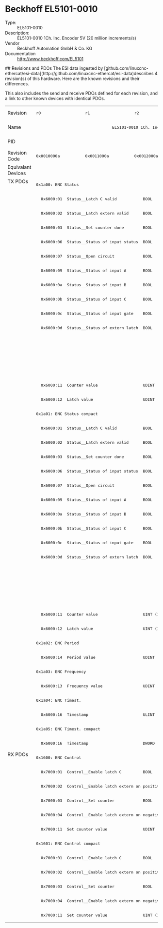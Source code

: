 #  Beckhoff EL5101-0010

<dl>
  <dt>Type:</dt><dd>EL5101-0010</dd>
  <dt>Description:</dt><dd>EL5101-0010 1Ch. Inc. Encoder 5V (20 million increments/s)</dd>
  <dt>Vendor</dt><dd>Beckhoff Automation GmbH & Co. KG</dd>
  <dt>Documentation</dt><dd><a href="http://www.beckhoff.com/EL5101">http://www.beckhoff.com/EL5101</a></dd>
</dl>
## Revisions and PDOs
The ESI data ingested by [github.com/linuxcnc-ethercat/esi-data](http://github.com/linuxcnc-ethercat/esi-data)describes 4 revision(s) of this hardware.  Here are the known revisions and their differences.

This also includes the send and receive PDOs defined for each revision, and a link to other known devices with identical PDOs.

<table>
<tr >
<td class="first">Revision</td>
<td ><pre>r0</pre></td>
<td ><pre>r1</pre></td>
<td ><pre>r2</pre></td>
<td ><pre>r3</pre></td>
</tr>
<tr >
<td class="first">Name</td>
<td  colspan=4 align="center"><pre>EL5101-0010 1Ch. Inc. Encoder 5V (20 million increments/s)</pre></td>
</tr>
<tr >
<td class="first">PID</td>
<td  colspan=4 align="center"><pre>0x13ed3052</pre></td>
</tr>
<tr >
<td class="first">Revision Code</td>
<td ><pre>0x0010000a</pre></td>
<td ><pre>0x0011000a</pre></td>
<td ><pre>0x0012000a</pre></td>
<td ><pre>0x0013000a</pre></td>
</tr>
<tr >
<td class="first">Equivalant Devices</td>
<td  colspan=3 align="center"></td>
<td ><pre><a href="EP5101-2011">EP5101-2011 r0</a></pre></td>
</tr>
<tr class="txpdo pdosection">
<td class="first" rowspan=40 valign=top>TX PDOs</td>
<td colspan=4 align="left"><pre>0x1a00: ENC Status</pre></td>
<td></td>
</tr>
<tr class="txpdo">
<td  colspan=4 align="left"><pre>  0x6000:01  Status__Latch C valid           BOOL</pre></td>
</tr>
<tr class="txpdo">
<td  colspan=4 align="left"><pre>  0x6000:02  Status__Latch extern valid      BOOL</pre></td>
</tr>
<tr class="txpdo">
<td  colspan=4 align="left"><pre>  0x6000:03  Status__Set counter done        BOOL</pre></td>
</tr>
<tr class="txpdo">
<td  colspan=4 align="left"><pre>  0x6000:06  Status__Status of input status  BOOL</pre></td>
</tr>
<tr class="txpdo">
<td  colspan=4 align="left"><pre>  0x6000:07  Status__Open circuit            BOOL</pre></td>
</tr>
<tr class="txpdo">
<td  colspan=4 align="left"><pre>  0x6000:09  Status__Status of input A       BOOL</pre></td>
</tr>
<tr class="txpdo">
<td  colspan=4 align="left"><pre>  0x6000:0a  Status__Status of input B       BOOL</pre></td>
</tr>
<tr class="txpdo">
<td  colspan=4 align="left"><pre>  0x6000:0b  Status__Status of input C       BOOL</pre></td>
</tr>
<tr class="txpdo">
<td  colspan=4 align="left"><pre>  0x6000:0c  Status__Status of input gate    BOOL</pre></td>
</tr>
<tr class="txpdo">
<td  colspan=4 align="left"><pre>  0x6000:0d  Status__Status of extern latch  BOOL</pre></td>
</tr>
<tr class="txpdo">
<td  colspan=3 align="left"></td>
<td ><pre>  0x6000:0e  Status__Sync error              BOOL</pre></td>
</tr>
<tr class="txpdo">
<td  colspan=3 align="left"></td>
<td ><pre>  0x6000:0f  Status__TxPDO State             BOOL</pre></td>
</tr>
<tr class="txpdo">
<td  colspan=3 align="left"></td>
<td ><pre>  0x6000:10  Status__TxPDO Toggle            BOOL</pre></td>
</tr>
<tr class="txpdo">
<td  colspan=4 align="left"><pre>  0x6000:11  Counter value                   UDINT (32 bits)</pre></td>
</tr>
<tr class="txpdo">
<td  colspan=4 align="left"><pre>  0x6000:12  Latch value                     UDINT (32 bits)</pre></td>
</tr>
<tr class="txpdo pdosection">
<td  colspan=4 align="left"><pre>0x1a01: ENC Status compact</pre></td>
</tr>
<tr class="txpdo">
<td  colspan=4 align="left"><pre>  0x6000:01  Status__Latch C valid           BOOL</pre></td>
</tr>
<tr class="txpdo">
<td  colspan=4 align="left"><pre>  0x6000:02  Status__Latch extern valid      BOOL</pre></td>
</tr>
<tr class="txpdo">
<td  colspan=4 align="left"><pre>  0x6000:03  Status__Set counter done        BOOL</pre></td>
</tr>
<tr class="txpdo">
<td  colspan=4 align="left"><pre>  0x6000:06  Status__Status of input status  BOOL</pre></td>
</tr>
<tr class="txpdo">
<td  colspan=4 align="left"><pre>  0x6000:07  Status__Open circuit            BOOL</pre></td>
</tr>
<tr class="txpdo">
<td  colspan=4 align="left"><pre>  0x6000:09  Status__Status of input A       BOOL</pre></td>
</tr>
<tr class="txpdo">
<td  colspan=4 align="left"><pre>  0x6000:0a  Status__Status of input B       BOOL</pre></td>
</tr>
<tr class="txpdo">
<td  colspan=4 align="left"><pre>  0x6000:0b  Status__Status of input C       BOOL</pre></td>
</tr>
<tr class="txpdo">
<td  colspan=4 align="left"><pre>  0x6000:0c  Status__Status of input gate    BOOL</pre></td>
</tr>
<tr class="txpdo">
<td  colspan=4 align="left"><pre>  0x6000:0d  Status__Status of extern latch  BOOL</pre></td>
</tr>
<tr class="txpdo">
<td  colspan=3 align="left"></td>
<td ><pre>  0x6000:0e  Status__Sync error              BOOL</pre></td>
</tr>
<tr class="txpdo">
<td  colspan=3 align="left"></td>
<td ><pre>  0x6000:0f  Status__TxPDO State             BOOL</pre></td>
</tr>
<tr class="txpdo">
<td  colspan=3 align="left"></td>
<td ><pre>  0x6000:10  Status__TxPDO Toggle            BOOL</pre></td>
</tr>
<tr class="txpdo">
<td  colspan=4 align="left"><pre>  0x6000:11  Counter value                   UINT (16 bits)</pre></td>
</tr>
<tr class="txpdo">
<td  colspan=4 align="left"><pre>  0x6000:12  Latch value                     UINT (16 bits)</pre></td>
</tr>
<tr class="txpdo pdosection">
<td  colspan=4 align="left"><pre>0x1a02: ENC Period</pre></td>
</tr>
<tr class="txpdo">
<td  colspan=4 align="left"><pre>  0x6000:14  Period value                    UDINT (32 bits)</pre></td>
</tr>
<tr class="txpdo pdosection">
<td  colspan=4 align="left"><pre>0x1a03: ENC Frequency</pre></td>
</tr>
<tr class="txpdo">
<td  colspan=4 align="left"><pre>  0x6000:13  Frequency value                 UDINT (32 bits)</pre></td>
</tr>
<tr class="txpdo pdosection">
<td  colspan=4 align="left"><pre>0x1a04: ENC Timest.</pre></td>
</tr>
<tr class="txpdo">
<td  colspan=4 align="left"><pre>  0x6000:16  Timestamp                       ULINT (64 bits)</pre></td>
</tr>
<tr class="txpdo pdosection">
<td  colspan=4 align="left"><pre>0x1a05: ENC Timest. compact</pre></td>
</tr>
<tr class="txpdo">
<td  colspan=3 align="left"><pre>  0x6000:16  Timestamp                       DWORD (32 bits)</pre></td>
<td ><pre>  0x6000:16  Timestamp                       UDINT (32 bits)</pre></td>
</tr>
<tr class="rxpdo pdosection">
<td class="first" rowspan=12 valign=top>RX PDOs</td>
<td colspan=4 align="left"><pre>0x1600: ENC Control</pre></td>
<td></td>
</tr>
<tr class="rxpdo">
<td  colspan=4 align="left"><pre>  0x7000:01  Control__Enable latch C         BOOL</pre></td>
</tr>
<tr class="rxpdo">
<td  colspan=4 align="left"><pre>  0x7000:02  Control__Enable latch extern on positive edge  BOOL</pre></td>
</tr>
<tr class="rxpdo">
<td  colspan=4 align="left"><pre>  0x7000:03  Control__Set counter            BOOL</pre></td>
</tr>
<tr class="rxpdo">
<td  colspan=4 align="left"><pre>  0x7000:04  Control__Enable latch extern on negative edge  BOOL</pre></td>
</tr>
<tr class="rxpdo">
<td  colspan=4 align="left"><pre>  0x7000:11  Set counter value               UDINT (32 bits)</pre></td>
</tr>
<tr class="rxpdo pdosection">
<td  colspan=4 align="left"><pre>0x1601: ENC Control compact</pre></td>
</tr>
<tr class="rxpdo">
<td  colspan=4 align="left"><pre>  0x7000:01  Control__Enable latch C         BOOL</pre></td>
</tr>
<tr class="rxpdo">
<td  colspan=4 align="left"><pre>  0x7000:02  Control__Enable latch extern on positive edge  BOOL</pre></td>
</tr>
<tr class="rxpdo">
<td  colspan=4 align="left"><pre>  0x7000:03  Control__Set counter            BOOL</pre></td>
</tr>
<tr class="rxpdo">
<td  colspan=4 align="left"><pre>  0x7000:04  Control__Enable latch extern on negative edge  BOOL</pre></td>
</tr>
<tr class="rxpdo">
<td  colspan=4 align="left"><pre>  0x7000:11  Set counter value               UINT (16 bits)</pre></td>
</tr>
</table>
